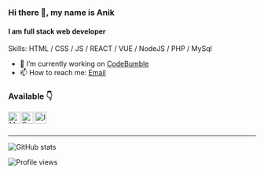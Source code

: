 ### Hi there 👋, my name is Anik
#### I am full stack web developer

Skills:  HTML / CSS / JS / REACT / VUE / NodeJS / PHP / MySql


- 🔭 I’m currently working on <a href="//codebumble.com">CodeBumble</a> 
- 📫 How to reach me: <a href="mailto:anik@codebumble.com">Email</a> 

### Available 👇
<p>
  <a href="mailto:anik@codebumble.com">
    <img align="left" alt="Mail" width="24px" src="https://cdn.jsdelivr.net/npm/simple-icons@3.2.0/icons/mail-dot-ru.svg" />
  </a>
  <a href="https://www.facebook.com/anik.aritro">
    <img align="left" alt="Facebook" width="24px" src="https://cdn.jsdelivr.net/npm/simple-icons@3.2.0/icons/facebook.svg" />
  </a>
  <a href="https://instagram.com/">
    <img align="left" alt="Instagram" width="24px" src="https://cdn.jsdelivr.net/npm/simple-icons@3.2.0/icons/instagram.svg" />
  </a>
  
</p>
</br>
</br>

---


![GitHub stats](https://github-readme-stats.vercel.app/api?username=anik-hossain&show_icons=true&theme=monokai)

![Profile views](https://gpvc.arturio.dev/anik-hossain)  
